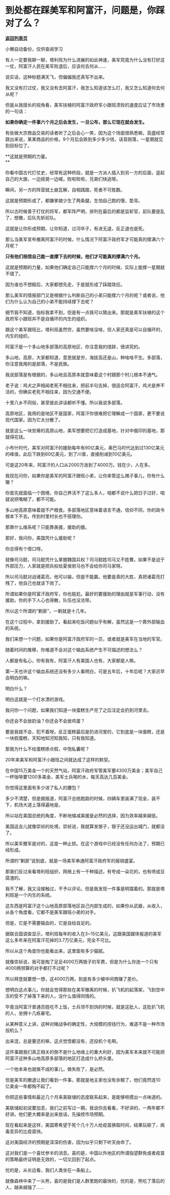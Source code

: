 # 到处都在踩美军和阿富汗，问题是，你踩对了么？

[**返回列表页**](/gzh/记忆承载)

小懒自动备份，仅供查阅学习

有人一定要我聊一聊，塔利班为什么进展的如此神速，美军究竟为什么没有打好这一仗，阿富汗人民在美军败退后，应该何去何从......  

  

说实话，这种标题满天飞，但偏偏我还真写不出来。

  

我又没有打过仗，我又没有去阿富汗，我怎么知道该怎么打，我又怎么知道何去何从呢？  

  

但是从我擅长的视角看，美军扶植的阿富汗政府军小跟班溃败的速度应证了市场里的一句话：

  

 **如果你确定一件事六个月之后会发生，一旦公布，那么它现在就会发生。**

  

有些做大宗商品交易的读者听了之后会心一笑，因为这个场面很熟悉嘛，高盛经常跳出来说，某某商品的价格，9个月后会跌到多少多少钱，话音刚落，一星期就见到目标位了。  

  

 **这就是预期的力量。  
**

  

你看中国古代打仗史，经常有这种桥段，就是一方派人插入到另一方的后面，竖起自己的大旗，一边摇晃一边喊，败啦败啦，兄弟们快逃呀。  

  

瞬间，另一方的阵营就土崩瓦解，自相践踏，死者不可胜数。

  

这就是预期形成了，都嫌爹娘少生了两条腿，生怕自己跑的慢，垫背。  

  

所以古时候善于打仗的将军，都军阵严明，排列在最后的都是监斩官，前队要是乱了，想撤，后队先斩前队。

  

这就是让你形成预期，让你知道，过河卒子，有进无退，反正退也是死。  

  

那么当美军宣布撤离阿富汗的时候，什么情况下阿富汗政府军才可能真的撑满六个月呢？  

  

 **只有他们相信自己能一直撑下去的时候，他们才可能真的撑满六个月。**

  

这就是预期的力量，如果他们确定自己只能撑六个月的时候，实际上能撑一星期就不错了。  

  

因为谁也不想殿后，大家都想先走，于是就形成了踩踏效应。

  

那么美军的情报部门又是根据什么判断自己的小弟只能撑六个月的呢？或者说，他们为什么认为自己的小弟不能持续撑下去呢？  

  

细节我不知道，指标我拿不到，但是有一点我可以猜出来。那就是美军扶植的这个政府军小跟班并不是自循环的内生的组织。

  

跟这个美军跟班比，塔利班虽然穷，虽然要啥没啥，但人家还真是可以自循环的，内生的组织。  

  

阿富汗是一个多山地多部落的高原地区，你注意我的措辞，很讲究的。

  

多山地，高原，大家都知道，意思就是穷，海拔高还是山，种啥啥不生。多部落，你注意我用的是部落，不是民族。

  

我说部落是有根据的，多山地且高原本就意味着这个村跟那个村儿根本不通气。  

  

老子说：鸡犬之声相闻老死不相往来，把前半句去掉，很适合阿富汗，鸡犬是养不活的，但确实老死不相往来，因为交通不便。

  

十里八乡不同俗，甚至彼此讲话都听不懂。所以我说多部落。

  

高原地区，我用的是地区不是国家，阿富汗你很难把它理解成一个国家，更不要说现代国家。因为它太分散了。

  

就是这么一块贫瘠的高原山地，美军想要把它打造成基地，针对中俄印的基地，那就得花钱。

  

小布什时代，美军对阿富汗的援助每年有90亿美元，奥巴马时代达到过130亿美元的峰值，此后下跌到60亿美元，到了川普，直接削减到10亿美元。  

  

可是这20年来，阿富汗的人口从2000万涨到了4000万。钱在少，人在多。  

  

我现在问你，如果你是美军的阿富汗跟班小弟，让你来管这么摊子事儿，你有什么辙？  

  

你首先就面临一个困境，你自己养活不了这么多人，咱都不说什么把日子过好，咱就说把嘴糊了，都不可能。

  

多山地高原意味着就不产粮食。多部落地区意味着语言不通，信仰不同，你的政令根本下不去。传到村里村长也不搭理你。  

  

那靠什么维系呢？只能靠美援，援助的援。  

  

那好，我问你，美国凭什么援助呢？  

  

你总得有个借口呀。

  

就像司马懿，司马懿凭什么掌握魏国兵权？司马懿姓司马又不姓曹。如果不是迫于外部压力，人家就是把兵权给夏侯驸马也不会给你司马家呀。

  

所以司马懿对战诸葛亮，他可以输，但是不能赢。他要是真的大胜，真把诸葛亮打残了，他自己也就该下岗了。

  

所谓如果你是阿富汗政府军，你也尴尬。最好的要援助的理由就是军事行动，没有援助，你的手下人心也得散，队伍也没法带。  

  

所以这个所谓的“剿匪”，一剿就是十几年。  

  

在这个过程中，拿到援助了。看起来吃饭问题似乎有解，虽然这是一个靠外部输血的系统。

  

我们来想一个问题，如果你是阿富汗政府军的一员，或者就是美军在当地的军官。  

  

随着时间的推移，你难道不会对这个输血系统产生不可描述的想法么？

  

人都是有私心，你有我有，阿富汗人有美国人也有，大家都是人嘛。  

  

第一天也许这个输血系统还没有多少人看明白，可是五年后，十年后呢？大家迟早会明白的嘛。  

  

明白什么？

  

明白这就是一个打水漂的游戏。

  

我问你一个问题，如果我们知道一块蛋糕生产完了之后注定会扔到河里去。  

  

你还会不会放奶油？你还会不会放鸡蛋？

  

要是我就不会，犯不着呀。反正蛋糕最后是扔进河里的，它到底是一块蛋糕，还是一块假蛋糕，天知地知河知我知，只有我知道。  

  

那我为什么不给蛋糕掺点假，中饱私囊呢？  

  

20年来美军和阿富汗小跟班之间就达成了这样的默契。  

  

在中国15万美金一个的天然气站，阿富汗政府军管美军要4300万美金；美军自己一杯咖啡要1200多美金，美军士兵喝的水，每天高达几百美金。

  

你觉得这里面有多少进了私人的腰包？  

  

多少不清楚，但是据报道，阿富汗总统跑路的时候，四辆车里装满了现金，装不下，机场大道上落得遍地是。  

  

所以站在美国总统的角度，不断地缩减美援是必然的选择，因为效率越来越低。  

  

美国这会儿就像崇祯的处境，崇祯说，我就算发银子，银子还没运出城门，就都没了。  

  

所以美军撤军是对的，这是一种止损。在这个游戏中已经没有任何办法了，预期已经形成。  

  

所谓的“剿匪”说到底，就是一场美军串通阿富汗政府军的报销盛宴。

  

那我们反过来看塔利班组织，网络上有一千种描述，有夸成一朵花的，也有喷成豆腐渣的。  

  

我不了解，我又没接触过，不予以评论。但是我发现一件事是明摆着的。那就是塔利班是一个内生的系统。  

  

这东西是阿富汗这个山地高原部落地区自己内部生成的，如果你从武器，从收入，从各个角度看，它都不是美军跟班小弟的对手。  

  

但是，它是不需要输血的，它是自给自足的。

  

据联合国调查显示，塔利班每年的收入在3~15亿美元，这跟美国媒体报道的美军这么多年来在阿富汗花掉的3.7万亿美元，完全不可比。  

  

所以从这个角度你也能看出来，这里面有多少猫腻。  

  

就像崇祯说，我可是掏了足足4000万两银子的军费，但是为什么你连一个只有4000两预算的对手都打不过呢？  

  

所以拜登就要想一想，这4000万两，到底有多少被中间商赚了差价。  

  

想明白这点事儿，你就会觉得那些在美军撤离的时候，扒飞机的起落架，飞到空中冻的受不了掉落下来的人，没什么值得同情的。  

  

毕竟当阿富汗普通百姓吃不上饭，士兵领不到饷的时候，就是这批人，这批扒飞机的人，坐拥十几栋豪宅。

  

从某种意义上讲，这种对赌战争的确定性，大规模的捞钱行为，难道不是一种市场投机么？

  

出来混，总是要还的嘛，这点觉悟都没有，还投机个毛啊。

  

这件事跟我们真正相关的倒不是什么地缘上的重大利好，因为美军本来就不可能把阿富汗这种多山地高原多部落的地区打造成什么桥头堡。  

  

一个他本来也就做不成的事儿，做失败了，是必然。  

  

但是美军的撤退让我们看到一件事，那就是地主家也没有余粮了，他们竟然连10亿美金一年都掏不起了。

  

你把这些事情和最近几个月来美联储的态度联系起来，是能够咂摸出一点味道的。  

  

美联储起初说要加息，我们之前写过一期，我说你且看看，不好讲的，一两年都不好讲。他们更大概率是出来放话，先操控市场预期。

  

现在看起来是这样，美国寄希望于死个几十万人给疫苗换取时间，结果玩砸了，病毒变异的比疫苗快。  

  

这对美国经济的预期是深深的伤害，因为似乎只剩下听天由命了。

  

这对我们是一个喜忧参半的消息。喜的是，中国以外地区的所谓指望群免或者疫苗的策略最终证明是无效的，一切又回到了起点。  

  

忧的是，从长远看，我们人类坐在一条船上。  

  

就像森林中来了一头熊，喜的是我们是人群里跑的最快的，忧的是，熊吃了落后的人，越来越强了......

